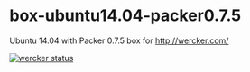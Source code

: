 # box-ubuntu14.04-packer0.7.5
Ubuntu 14.04 with Packer 0.7.5 box for http://wercker.com/

[![wercker status](https://app.wercker.com/status/fae471ee46023652523b7cbcc7c04634/m/master "wercker status")](https://app.wercker.com/project/bykey/fae471ee46023652523b7cbcc7c04634)
